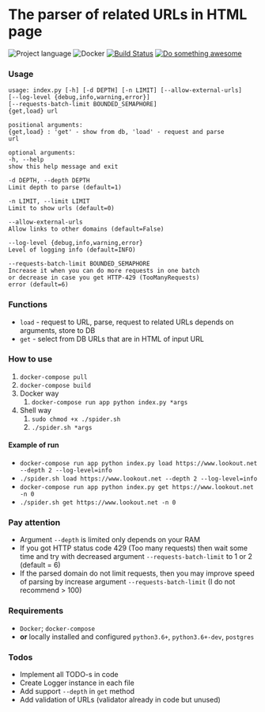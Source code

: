 # The parser of related URLs in HTML page

![Project language][badge_language]
![Docker][badge_docker]
[![Build Status][badge_build]][link_build]
[![Do something awesome][badge_use_template]][use_this_repo_template]

### Usage

```text
usage: index.py [-h] [-d DEPTH] [-n LIMIT] [--allow-external-urls]
[--log-level {debug,info,warning,error}]
[--requests-batch-limit BOUNDED_SEMAPHORE]
{get,load} url

positional arguments:
{get,load} : 'get' - show from db, 'load' - request and parse
url

optional arguments:
-h, --help
show this help message and exit

-d DEPTH, --depth DEPTH
Limit depth to parse (default=1)

-n LIMIT, --limit LIMIT
Limit to show urls (default=0)

--allow-external-urls
Allow links to other domains (default=False)

--log-level {debug,info,warning,error}
Level of logging info (default=INFO)

--requests-batch-limit BOUNDED_SEMAPHORE
Increase it when you can do more requests in one batch
or decrease in case you get HTTP-429 (TooManyRequests)
error (default=6)
```

### Functions
- `load` - request to URL, parse, request to related URLs depends on arguments, store to DB
- `get` - select from DB URLs that are in HTML of input URL

### How to use
1. `docker-compose pull`
1. `docker-compose build`
1. Docker way
    1. `docker-compose run app python index.py *args`
1. Shell way
    1. `sudo chmod +x ./spider.sh`
    1. `./spider.sh *args`

#### Example of run
- `docker-compose run app python index.py load https://www.lookout.net --depth 2 --log-level=info`
- `./spider.sh load https://www.lookout.net --depth 2 --log-level=info`
- `docker-compose run app python index.py get https://www.lookout.net -n 0`
- `./spider.sh get https://www.lookout.net -n 0`

### Pay attention
- Argument `--depth` is limited only depends on your RAM
- If you got HTTP status code 429 (Too many requests) then wait some time and try with decreased argument `--requests-batch-limit` to 1 or 2 (default = 6)
- If the parsed domain do not limit requests, then you may improve speed of parsing by increase argument `--requests-batch-limit` (I do not recommend > 100) 

### Requirements
- `Docker`; `docker-compose`
- **or** locally installed and configured `python3.6+`, `python3.6+-dev`, `postgres`

### Todos
- Implement all TODO-s in code
- Create Logger instance in each file
- Add support `--depth` in `get` method
- Add validation of URLs (validator already in code but unused)

[badge_build]:https://github.com/avtocod/python-developer-test-task/workflows/CI/badge.svg
[badge_language]:https://img.shields.io/badge/python-3-yellow?longCache=true
[badge_docker]:https://img.shields.io/badge/docker-enable-blue?longCache=true
[badge_use_template]:https://img.shields.io/badge/start-this_template_using-success.svg?longCache=true
[link_build]:https://github.com/avtocod/python-developer-test-task/actions
[link_create_issue]:https://github.com/avtocod/python-developer-test-task/issues/new
[use_this_repo_template]:https://github.com/avtocod/python-developer-test-task/generate
